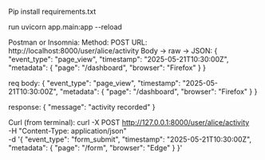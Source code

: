 Pip install requirements.txt

run 
uvicorn app.main:app --reload

Postman or Insomnia:
Method: POST
URL: http://localhost:8000/user/alice/activity
Body → raw → JSON:
{
  "event_type": "page_view",
  "timestamp": "2025-05-21T10:30:00Z",
  "metadata": {
    "page": "/dashboard",
    "browser": "Firefox"
  }
}

req body:
{
  "event_type": "page_view",
  "timestamp": "2025-05-21T10:30:00Z",
  "metadata": {
    "page": "/dashboard",
    "browser": "Firefox"
  }
}

response:
{
    "message": "activity recorded"
}


Curl (from terminal):
curl -X POST http://127.0.0.1:8000/user/alice/activity \
-H "Content-Type: application/json" \
-d '{
  "event_type": "form_submit",
  "timestamp": "2025-05-21T10:30:00Z",
  "metadata": {
    "page": "/form",
    "browser": "Edge"
  }
}'



